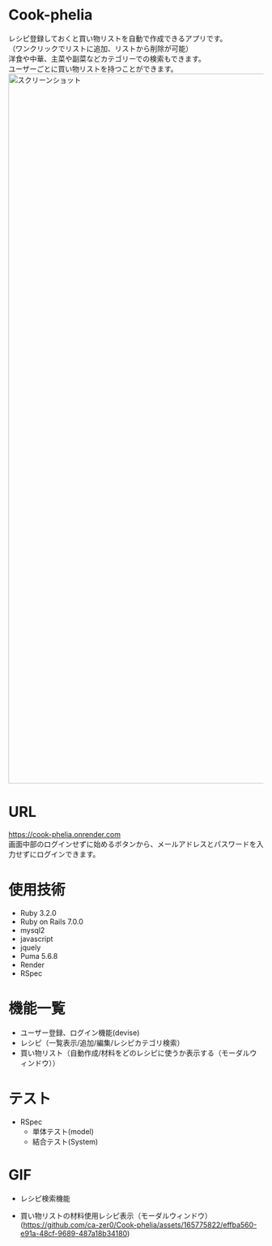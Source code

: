 # Cook-phelia
 レシピ登録しておくと買い物リストを自動で作成できるアプリです。<br>
（ワンクリックでリストに追加、リストから削除が可能）<br>
 洋食や中華、主菜や副菜などカテゴリーでの検索もできます。<br>
 ユーザーごとに買い物リストを持つことができます。
 <img width="1400" alt="スクリーンショット " src="https://i.gyazo.com/b7c05757190a2661fd8fe19b588da209.jpg">

 # URL
https://cook-phelia.onrender.com <br >
画面中部のログインせずに始めるボタンから、メールアドレスとパスワードを入力せずにログインできます。

# 使用技術
- Ruby 3.2.0
- Ruby on Rails 7.0.0
- mysql2 
- javascript
- jquely
- Puma 5.6.8
- Render
- RSpec

# 機能一覧
- ユーザー登録、ログイン機能(devise)
- レシピ（一覧表示/追加/編集/レシピカテゴリ検索）
- 買い物リスト（自動作成/材料をどのレシピに使うか表示する（モーダルウィンドウ））

# テスト
- RSpec
  - 単体テスト(model)
  - 結合テスト(System)

# GIF
- レシピ検索機能

- 買い物リストの材料使用レシピ表示（モーダルウィンドウ）
  (https://github.com/ca-zer0/Cook-phelia/assets/165775822/effba560-e91a-48cf-9689-487a18b34180)